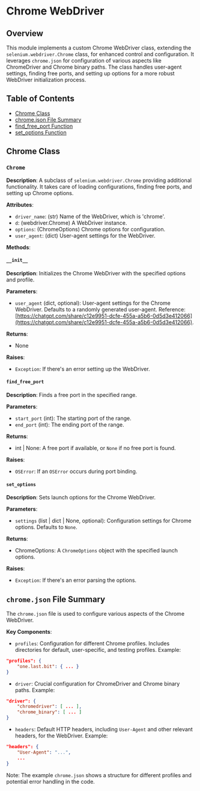 # Chrome WebDriver

## Overview

This module implements a custom Chrome WebDriver class, extending the `selenium.webdriver.Chrome` class, for enhanced control and configuration. It leverages `chrome.json` for configuration of various aspects like ChromeDriver and Chrome binary paths.  The class handles user-agent settings, finding free ports, and setting up options for a more robust WebDriver initialization process.


## Table of Contents

* [Chrome Class](#chrome-class)
* [chrome.json File Summary](#chromejson-file-summary)
* [find_free_port Function](#find-free-port-function)
* [set_options Function](#set-options-function)


## Chrome Class

### `Chrome`

**Description**: A subclass of `selenium.webdriver.Chrome` providing additional functionality. It takes care of loading configurations, finding free ports, and setting up Chrome options.

**Attributes**:

- `driver_name`:  (str) Name of the WebDriver, which is 'chrome'.
- `d`: (webdriver.Chrome) A WebDriver instance.
- `options`: (ChromeOptions) Chrome options for configuration.
- `user_agent`: (dict) User-agent settings for the WebDriver.

**Methods**:

#### `__init__`

**Description**: Initializes the Chrome WebDriver with the specified options and profile.

**Parameters**:

- `user_agent` (dict, optional): User-agent settings for the Chrome WebDriver. Defaults to a randomly generated user-agent.  Reference: [https://chatgpt.com/share/c12e9951-dcfe-455a-a5b6-0d5d3e412066](https://chatgpt.com/share/c12e9951-dcfe-455a-a5b6-0d5d3e412066).


**Returns**:

- None


**Raises**:

- `Exception`: If there's an error setting up the WebDriver.


#### `find_free_port`

**Description**: Finds a free port in the specified range.

**Parameters**:

- `start_port` (int): The starting port of the range.
- `end_port` (int): The ending port of the range.

**Returns**:

- int | None: A free port if available, or `None` if no free port is found.


**Raises**:

- `OSError`: If an `OSError` occurs during port binding.


#### `set_options`

**Description**: Sets launch options for the Chrome WebDriver.

**Parameters**:

- `settings` (list | dict | None, optional): Configuration settings for Chrome options. Defaults to `None`.

**Returns**:

- ChromeOptions: A `ChromeOptions` object with the specified launch options.

**Raises**:

- `Exception`: If there's an error parsing the options.


## `chrome.json` File Summary

The `chrome.json` file is used to configure various aspects of the Chrome WebDriver.

**Key Components**:

- `profiles`: Configuration for different Chrome profiles. Includes directories for default, user-specific, and testing profiles.  Example:
```json
"profiles": {
    "one.last.bit": { ... }
}
```
- `driver`: Crucial configuration for ChromeDriver and Chrome binary paths. Example:
```json
"driver": {
    "chromedriver": [ ... ],
    "chrome_binary": [ ... ]
}
```
- `headers`: Default HTTP headers, including `User-Agent` and other relevant headers, for the WebDriver.  Example:
```json
"headers": {
    "User-Agent": "...",
    ...
}
```

Note: The example `chrome.json` shows a structure for different profiles and potential error handling in the code.


```